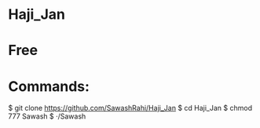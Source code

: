 # Haji_Jan

# Free

# Commands:

$ git clone https://github.com/SawashRahi/Haji_Jan
$ cd Haji_Jan
$ chmod 777 Sawash
$ ·/Sawash









